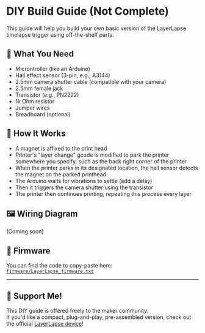 # DIY Build Guide (Not Complete)

This guide will help you build your own basic version of the LayerLapse timelapse trigger using off-the-shelf parts.

## 🔌 What You Need
- Microntroller (like an Arduino)
- Hall effect sensor (3-pin, e.g., A3144)
- 2.5mm camera shutter cable (compatible with your camera)
- 2.5mm female jack
- Transistor (e.g., PN2222)
- 1k Ohm resistor
- Jumper wires
- Breadboard (optional)

## 🧠 How It Works
- A magnet is affixed to the print head
- Printer's "layer change" gcode is modified to park the printer somewhere you specify, such as the back right corner of the printer
- When the printer parks in its designated location, the hall sensor detects the magnet on the parked printhead
- The Arduino waits for vibrations to settle (add a delay)
- Then it triggers the camera shutter using the transistor
- The printer then continues printing, repeating this process every layer

## 🖼️ Wiring Diagram
(Coming soon)

## 📂 Firmware
You can find the code to copy-paste here:  
[`firmware/LayerLapse_firmware.txt`](../firmware/LayerLapse_firmware.txt)

---

## 🤝 Support Me!
This DIY guide is offered freely to the maker community.  
If you'd like a compact, plug-and-play, pre-assembled version, check out the official [LayerLapse device](https://whopperprinting.com/)!
